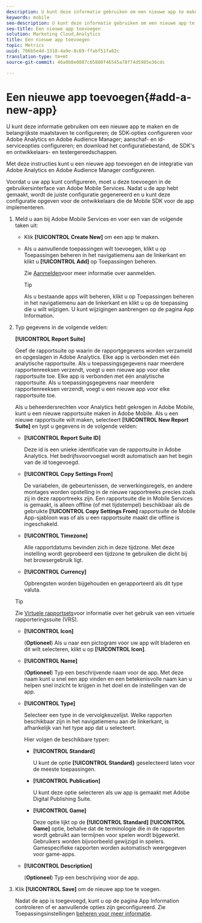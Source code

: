```yaml
---
description: U kunt deze informatie gebruiken om een nieuwe app te maken en de belangrijkste maatstaven ervan te configureren;de SDK-opties configureren voor Adobe Analytics en Adobe Audience Manager;aankoop- en id-serviceopties configureren en het configuratiebestand, de SDK's en ontwikkelaars- en testergereedschappen downloaden.
keywords: mobile
seo-description: U kunt deze informatie gebruiken om een nieuwe app te maken en de belangrijkste maatstaven ervan te configureren;de SDK-opties configureren voor Adobe Analytics en Adobe Audience Manager;aankoop- en id-serviceopties configureren en het configuratiebestand, de SDK's en ontwikkelaars- en testergereedschappen downloaden.
seo-title: Een nieuwe app toevoegen
solution: Marketing Cloud,Analytics
title: Een nieuwe app toevoegen
topic: Metrics
uuid: 706b5e4d-1318-4a9e-8c69-ffabf51fa02c
translation-type: tm+mt
source-git-commit: 46a0b8e0087c65880f46545a78f74d5985e36cdc

---
```



# Een nieuwe app toevoegen{#add-a-new-app}

U kunt deze informatie gebruiken om een nieuwe app te maken en de belangrijkste maatstaven te configureren; de SDK-opties configureren voor Adobe Analytics en Adobe Audience Manager; aanschaf- en id-serviceopties configureren; en download het configuratiebestand, de SDK&#39;s en ontwikkelaars- en testergereedschappen.

Met deze instructies kunt u een nieuwe app toevoegen en de integratie van Adobe Analytics en Adobe Audience Manager configureren.

Voordat u uw app kunt configureren, moet u deze toevoegen in de gebruikersinterface van Adobe Mobile Services. Nadat u de app hebt gemaakt, wordt de juiste configuratie gegenereerd en u kunt deze configuratie opgeven voor de ontwikkelaars die de Mobile SDK voor de app implementeren.

1. Meld u aan bij Adobe Mobile Services en voer een van de volgende taken uit:

   * Klik **[!UICONTROL Create New]** om een app te maken.
   * Als u aanvullende toepassingen wilt toevoegen, klikt u op Toepassingen beheren in het navigatiemenu aan de linkerkant en klikt u **[!UICONTROL Add]** op Toepassingen beheren.

      Zie [Aanmelden](/help/using/gs/gs-signin.md)voor meer informatie over aanmelden.

      >[!TIP]
      >
      >Als u bestaande apps wilt beheren, klikt u op Toepassingen beheren in het navigatiemenu aan de linkerkant en klikt u op de toepassing die u wilt wijzigen. U kunt wijzigingen aanbrengen op de pagina App Information.

1. Typ gegevens in de volgende velden:

   **[!UICONTROL Report Suite]**

   Geef de rapportsuite op waarin de rapportgegevens worden verzameld en opgeslagen in Adobe Analytics. Elke app is verbonden met één analytische rapportsuite. Als u toepassingsgegevens naar meerdere rapportenreeksen verzendt, voegt u een nieuwe app voor elke rapportsuite toe. Elke app is verbonden met één analytische rapportsuite. Als u toepassingsgegevens naar meerdere rapportenreeksen verzendt, voegt u een nieuwe app voor elke rapportsuite toe.

   Als u beheerdersrechten voor Analytics hebt gekregen in Adobe Mobile, kunt u een nieuwe rapportsuite maken in Adobe Mobile. Als u een nieuwe rapportsuite wilt maken, selecteert **[!UICONTROL New Report Suite]** en typt u gegevens in de volgende velden:

   * **[!UICONTROL Report Suite ID]**

      Deze id is een unieke identificatie van de rapportsuite in Adobe Analytics. Het bedrijfsvoorvoegsel wordt automatisch aan het begin van de id toegevoegd.

   * **[!UICONTROL Copy Settings From]**

      De variabelen, de gebeurtenissen, de verwerkingsregels, en andere montages worden opstelling in de nieuwe rapportreeks precies zoals zij in deze rapportreeks zijn. Een rapportsuite die in Mobile Services is gemaakt, is alleen offline (of met tijdstempel) beschikbaar als de gebruikte **[!UICONTROL Copy Settings From]** rapportsuite de Mobile App-sjabloon was of als u een rapportsuite maakt die offline is ingeschakeld.

   * **[!UICONTROL Timezone]**

      Alle rapportdatums bevinden zich in deze tijdzone. Met deze instelling wordt geprobeerd een tijdzone te gebruiken die dicht bij het browsergebruik ligt.

   * **[!UICONTROL Currency]**

      Opbrengsten worden bijgehouden en gerapporteerd als dit type valuta.
   >[!TIP]
   >
   >Zie [Virtuele rapportsets](/help/using/manage-apps/c-mob-vrs.md)voor informatie over het gebruik van een virtuele rapporteringssuite (VRS).

   * **[!UICONTROL Icon]**

      (**Optioneel**) Als u naar een pictogram voor uw app wilt bladeren en dit wilt selecteren, klikt u op **[!UICONTROL Icon]**.

   * **[!UICONTROL Name]**

      (**Optioneel**) Typ een beschrijvende naam voor de app. Met deze naam kunt u snel een app vinden en een betekenisvolle naam kan u helpen snel inzicht te krijgen in het doel en de instellingen van de app.

   * **[!UICONTROL Type]**

      Selecteer een type in de vervolgkeuzelijst. Welke rapporten beschikbaar zijn in het navigatiemenu aan de linkerkant, is afhankelijk van het type app dat u selecteert.

      Hier volgen de beschikbare typen:

      * **[!UICONTROL Standard]**

         U kunt de optie **[!UICONTROL Standard}** geselecteerd laten voor de meeste toepassingen.

      * **[!UICONTROL Publication]**

         U kunt deze optie selecteren als uw app is gemaakt met Adobe Digital Publishing Suite.

      * **[!UICONTROL Game]**

         Deze optie lijkt op de **[!UICONTROL Standard]** **[!UICONTROL Game]** optie, behalve dat de terminologie die in de rapporten wordt gebruikt aan termijnen voor spelen wordt bijgewerkt. Gebruikers worden bijvoorbeeld gewijzigd in spelers. Gamespecifieke rapporten worden automatisch weergegeven voor game-apps.
   * **[!UICONTROL Description]**

      (**Optioneel**) Typ een beschrijving voor de app.



1. Klik **[!UICONTROL Save]** om de nieuwe app toe te voegen.

   Nadat de app is toegevoegd, kunt u op de pagina App Information controleren of er aanvullende opties zijn geconfigureerd. Zie Toepassingsinstellingen [beheren voor meer informatie](/help/using/c-manage-app-settings/c-manage-app-settings.md).
